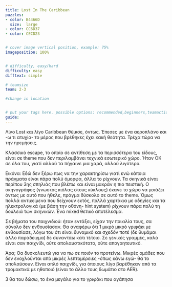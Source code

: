 ```yaml
---
title: Lost In The Caribbean
puzzles:
- color: B4466D
  size:  large
- color: CC6D37
- color: CECD23


# cover image vertical position, example: 75%
imageposition: 100%


# difficulty, easy/hard
difficulty: easy
difftext: simple

# teamsize
team: 2-3

#change in location


# put your tags here. possible options: recommended,beginners,teamaction,duet
guide: 
---
```


Λίγο Lost και λίγο Caribbean θύμισε, όντως. Έπεσες με ένα αεροπλάνο και -ω τι ατυχία- το μέρος που βρέθηκες έχει κακή θεότητα. Τρέχα τώρα να την ηρεμήσεις.

Κλασσικό escape, το οποίο σε αντίθεση με τα περισσότερα του είδους, είναι σε theme που δεν περιλαμβάνει τεχνικά εσωτερικό χώρο. Ήταν OK σε όλα του, γιατί αλλού τα 
πήγαινε μια χαρά, αλλού λιγότερο.

Εικόνα: Εδώ δεν ξέρω πως να την χαρακτηρίσω γιατί ενώ κάποια πράγματα είναι πάρα πολύ όμορφα, άλλα το ρίχνουν. Τα σκηνικά είναι περίπου 3ης σπηλιάς που βλέπω και είναι
 μακράν η πιο πειστική. Ο σκηνογράφος (γνωστός κιόλας στους κύκλους) έκανε το χώρο να μοιάζει όντως με αυτό που ήθελε, πράγμα δύσκολο σε αυτό το theme. Όμως πολλά αντικείμενα 
 που δείχνουν εκτός, πολλά χαρτάκια με οδηγίες και τα ηλεκτρολογικά (με βάση την οθόνη- hint system) ρίχνουν πάρα πολύ τη δουλειά των σκηνικών. Ένα mixed θετικό αποτέλεσμα.
 
Σε βήματα του παιχνιδιού: ήταν εντάξει, είχαν την ποικιλία τους, σα σύνολο δεν ενθουσίασαν. Θα αναφέρω ότι 1 μικρό μικρό γριφάκι με ενθουσίασε, λόγω του ότι είναι δυναμικό και
 σχεδόν ποτέ (δε θυμάμαι άλλο παράδειγμα) δε συναντάω κάτι τέτοιο. Σε γενικές γραμμές, καλό είναι σαν παιχνίδι, ούτε απολαυστικότατο, ούτε απογοητευτικό.
 
Άρα; Θα δυσκολευτώ για να πω σε ποιόν το προτείνω. Μικρές ομάδες που δεν ενοχλούνται από μικρές λεπτομέρειες -όπως κάνω εγώ- θα το απολαύσουν. Είναι απλό παιχνίδι, για όποιους
 λίγο βαρέθηκαν από τα τρομακτικά με ηθοποιό (είναι το άλλο τους δωμάτιο στο AER).
 
3 θα του δώσω, το ένα μεγάλο για το γριφάκι που αγάπησα
